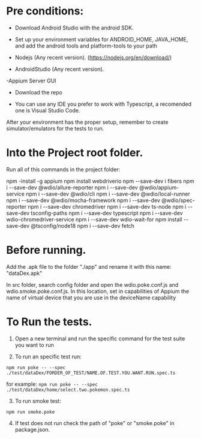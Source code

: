 # Pre conditions:
- Download Android Studio with the android SDK.
- Set up your environment variables for ANDROID_HOME, JAVA_HOME, and add the android tools and platform-tools to your path

- Nodejs (Any recent version). (https://nodejs.org/en/download/)

- AndroidStudio (Any recent version).

-Appium Server GUI

- Download the repo

- You can use any IDE you prefer to work with Typescript, a recomended one is Visual Studio Code.

After your environment has the proper setup, remember to create simulator/emulators for the tests to run.

# Into the Project root folder.
Run all of this commands in the project folder:

npm -install -g appium
npm install webdriverio
npm --save-dev i fibers 
npm i --save-dev @wdio/allure-reporter
npm i --save-dev @wdio/appium-service
npm i --save-dev @wdio/cli
npm i --save-dev @wdio/local-runner
npm i --save-dev @wdio/mocha-framework
npm i --save-dev @wdio/spec-reporter
npm i --save-dev chromedriver
npm i --save-dev ts-node
npm i --save-dev tsconfig-paths
npm i --save-dev typescript
npm i --save-dev wdio-chromedriver-service
npm i --save-dev wdio-wait-for
npm install --save-dev @tsconfig/node18
npm i --save-dev fetch

# Before running.

Add the .apk file to the folder "./app" and rename it with this name:
"dataDex.apk"

In src folder, search config folder and open the wdio.poke.conf.js and wdio.smoke.poke.conf.js. In this location, set in capabilities of Appium the name of virtual device that you are use in the deviceName capability

# To Run the tests.
1) Open a new terminal and run the specific command for the test suite you want to run

2) To run an specific test run:

```npm run poke -- --spec ./test/dataDex/FORDER_OF_TEST/NAME.OF.TEST.YOU.WANT.RUN.spec.ts```

for example:
```npm run poke -- --spec ./test/dataDex/home/select.two.pokemon.spec.ts```


3) To run smoke test:

```npm run smoke.poke```

4) If test does not run check the path of "poke" or "smoke.poke" in package.json.

